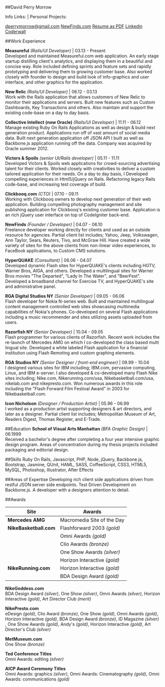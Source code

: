 ##David Perry Morrow


Info Links: | Personal Projects:

<a href="mailto:dperrymorrow@gmail.com">dperrymorrow@gmail.com</a>
<a href="http://newfinds.com" target="_blank">NewFinds.com</a>
<a href="http://dperrymorrow.github.com/Resume/Resume.pdf" target="_blank">Resume as PDF</a>
<a href="http://linkedin.com/in/davidmorrow" target="_blank">Linkedin</a>
<a href="http://coderwall.com/dperrymorrow" target="_blank">Coderwall</a>

##Work Experience

**Measureful** *(Rails/UI Developer)* | 03.13 - Present  
Developed and maintained Measureful.com web application. An early stage startup distilling client's analytics, and displaying them in a beautiful and concise way. Role included defining sprints and feature sets and rapidly prototyping and delivering them to growing customer base. Also worked closely with founder to design and build look of info-graphics and user interface, and other graphics for the application.

**New Relic** *(Rails/UI Developer)* | 06.12 - 03.13  
Work with the Rails application that allows customers of New Relic to monitor their applications and servers. Built new features such as Custom Dashboards, Key Transactions and others. Also maintain and support the existing code-base on a day to day basis.

**Collective Intellect (now Oracle)** *(Rails/UI Developer)* | 11.11 - 06.12  
Manage existing Ruby On Rails Applications as well as design & build next generation product. Applications run off
of vast amount of social media data. Built next generation application off JSON API I built as well as Backbone.js application running off the data. Company was acquired by Oracle summer 2012.

**Victors & Spoils** *(senior UI/Rails developer)* | 05.11 - 11.11  
Developed Victors & Spoils web applications for crowd-sourcing advertising talent for their clients. Worked closely with creativities to deliver a custom tailored application for their needs. On a day to day basis, I Developed compelling experiences in Html5/jQuery on Rails. Refactoring legacy Rails code-base, and increasing test coverage of build.

**Clickbooq.com** *(CTO)* | 07.10 - 09.11  
Working with Clickbooq owners to develop next generation of their web application. Building compelling photography management and site publishing application for Clickbooq's existing customer base. Application is an rich jQuery user interface on top of CodeIgniter back-end.

**NewFinds** *(Founder / Developer)* | 04.07 - 06.10  
Freelance developer working directly for clients and used as an outside resource for agencies. Partial client list includes; Yahoo, Jeep, Volkswagen, Ann Taylor, Sears, Reuters, Tivo, and McGraw Hill. Have created a wide variety of sites for the above clients from non-linear video experiences, to FaceBook applications, to Custom CMS solutions.

**HyperQUAKE** *(Consultant)* | 06.06 - 04.07  
Developed dynamic Flash sites for HyperQUAKE's clients including HGTV, Warner Bros, AIGA, and others. Developed a multilingual sites for Warner Bros movies "The Departed", "Lady In The Water", and "BeerFest". Developed a broadband channel for Exercise TV, and HyperQUAKE's site and administrative panel.

**RGA Digital Studios NY** *(Senior Developer)* | 09.05 - 06.06  
Flash developer for Nokia N-series web. Built and maintained multilingual content management controlled web sites showcasing multimedia capabilities of Nokia's phones. Co-developed on several Flash applications including a music recommender and sites utilizing assets uploaded from users.

**Razorfish NY** *(Senior Developer)* | 10.04 - 09.05  
Flash programmer for various clients of Razorfish. Recent work includes the re-launch of Mercedes AMG on which I co-developed the class based multi lingual site. Developed a white labeled Flash application for a financial institution using Flash Remoting and custom graphing elements.

**RGA Studios NY** *(Senior Designer / front-end engineer)* | 09.99 - 10.04  
I designed various sites for IBM including; IBM.com, pervasive computing, Linux, and IBM e-server. I also developed & co-developed many Flash Nike sites including; Nike.com, Nikerunning.com/usa, Nikebasketball.com/usa, nikelab.com and nikepresto.com. Won numerous awards in this role including the "Flash Forward Film Festival Award" in 2003 for Nikebasketball.com.

**Icon Nicholson** *(Designer / Production Artist)* | 05.96 - 06.99  
I worked as a production artist supporting designers & art directors, and later as a designer. Partial client list includes; Metropolitan Museum of Art, Readers Digest, Thomas Register, and E-Trade.

##Education
**School of Visual Arts Manhattan** *(BFA Graphic Design)* | 06.1999  
Received a bachelor's degree after completing a four year intensive graphic design program. Areas of concentration during my thesis projects included packaging and editorial design.

##Skills
Ruby On Rails, Javascript, PHP, Node, jQuery, Backbone.js, Bootstrap, Jasmine, QUnit, HAML, SASS, CoffeeScript, CSS3, HTML5, MySQL, Photoshop, Illustrator, After Effects

##Areas of Expertise
Developing rich client side applications driven from restful JSON server side endpoints. Test Driven Development on Backbone.js. A developer with a designers attention to detail. 

##Awards 

| Site                    | Awards                           |
| ----------------------- | -------------------------------- |
| **Mercedes AMG**        | Macromedia Site of the Day       |
| **NikeBasketball.com**  | Flashforward 2003 _(gold)_       |
|                         | Omni Awards *(gold)*             | 
|                         | Clio Awards *(bronze)*           | 
|                         | One Show Awards *(silver)*       | 
|                         | Horizon Interactive *(gold)*     | 
| **NikeRunning.com**     | Horizon Interactive *(gold)*     | 
|                         | BDA Design Award *(gold)*        |


**NikeGoddess.com**  
BDA Design Award *(silver)*, 
One Show *(silver)*, 
Omni Awards *(silver)*, 
Horizon Interactive *(gold)*, 
Art Director Club *(merit)*

**NikePresto.com**  
eDesign *(gold)*, 
Clio Award *(bronze)*, 
One Show *(gold)*, 
Omni Awards *(gold)*, 
Horizon Interactive *(gold)*, 
BDA Design Award *(bronze)*, 
ID Magazine *(silver)* , 
One Show Awards *(gold)*, 
Andy's *(gold)*, 
Horizon Interactive *(gold)*, 
Art Director's Club *(silver)*

**MetMuseum.com**  
One Show *(bronze)*

**Ted Conference Titles**  
Omni Awards: editing *(silver)*

**AICP Award Ceremony Titles**  
Omni Awards: graphics *(silver)*, 
Omni Awards: Cinematography *(gold)*, 
Omni Awards: communications *(gold)*
